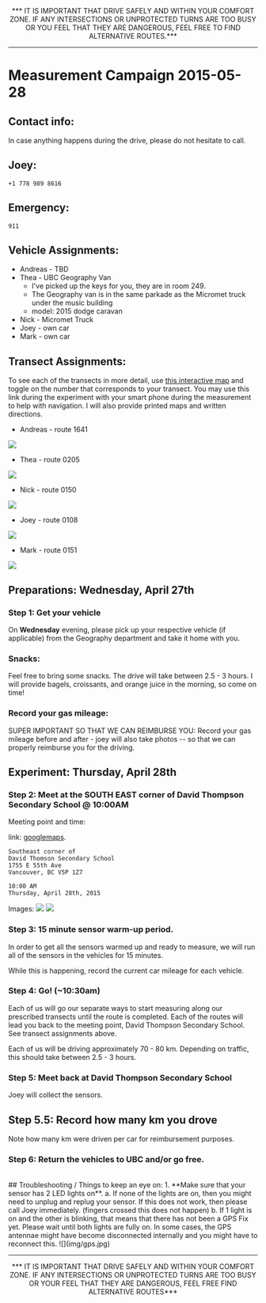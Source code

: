 <CENTER>
*** IT IS IMPORTANT THAT DRIVE SAFELY AND WITHIN YOUR COMFORT ZONE. IF ANY INTERSECTIONS OR UNPROTECTED TURNS ARE TOO BUSY OR YOU FEEL THAT THEY ARE DANGEROUS, FEEL FREE TO FIND ALTERNATIVE ROUTES.***
</CENTER>

***

# Measurement Campaign 2015-05-28

## Contact info:
In case anything happens during the drive, please do not hesitate to call.
## Joey: 
	+1 778 989 8616
	
## Emergency:
	911

## Vehicle Assignments:
* Andreas - TBD
* Thea - UBC Geography Van
	* I've picked up the keys for you, they are in room 249.
	* The Geography van is in the same parkade as the Micromet truck under the music building
	* model: 2015 dodge caravan
* Nick - Micromet Truck
* Joey - own car
* Mark - own car

## Transect Assignments:
To see each of the transects in more detail, use [this interactive map](http://joeyklee.github.io/ways/) and toggle on the number that corresponds to your transect. You may use this link during the experiment with your smart phone during the measurement to help with navigation. I will also provide printed maps and written directions.

* Andreas - route 1641

![](img/1641.png)

* Thea - route 0205

![](img/0205.png)

* Nick - route 0150

![](img/0150.png)

* Joey - route 0108

![](img/0108.png)

* Mark - route 0151

![](img/0151.png)


##  Preparations: Wednesday, April 27th

### Step 1: Get your vehicle
On **Wednesday** evening, please pick up your respective vehicle (if applicable) from the Geography department and take it home with you. 

### Snacks:
Feel free to bring some snacks. The drive will take between 2.5 - 3 hours. I will provide bagels, croissants, and orange juice in the morning, so come on time! 

### Record your gas mileage:
SUPER IMPORTANT SO THAT WE CAN REIMBURSE YOU: Record your gas mileage before and after - joey will also take photos -- so that we can properly reimburse you for the driving. 


##  Experiment: Thursday, April 28th
### Step 2: Meet at the SOUTH EAST corner of David Thompson Secondary School @ 10:00AM
Meeting point and time:

link: [googlemaps](https://www.google.ca/maps/place/David+Thompson+Secondary+School/@49.220862,-123.07058,15z/data=!4m2!3m1!1s0x0:0xc8367ae140cc277b). 
	
	Southeast corner of
	David Thomson Secondary School
	1755 E 55th Ave
	Vancouver, BC V5P 1Z7
	
	10:00 AM 
	Thursday, April 28th, 2015
	

Images:
![](img/meet1.png)
![](img/meet2.png)


### Step 3: 15 minute sensor warm-up period.
In order to get all the sensors warmed up and ready to measure, we will run all of the sensors in the vehicles for 15 minutes. 

While this is happening, record the current car mileage for each vehicle.

### Step 4: Go! (~10:30am)
Each of us will go our separate ways to start measuring along our prescribed transects until the route is completed. Each of the routes will lead you back to the meeting point, David Thompson Secondary School. See transect assignments above. 

Each of us will be driving approximately 70 - 80 km. Depending on traffic, this should take between 2.5 - 3 hours. 

### Step 5: Meet back at David Thompson Secondary School
Joey will collect the sensors. 

## Step 5.5: Record how many km you drove
Note how many km were driven per car for reimbursement purposes.

### Step 6: Return the vehicles to UBC and/or go free. 

<br>
## Troubleshooting / Things to keep an eye on:
1. **Make sure that your sensor has 2 LED lights on**.
	a. 	If none of the lights are on, then you might need to unplug and replug your sensor. If this does not work, then please call Joey immediately. (fingers crossed this does not happen)
	b.  If 1 light is on and the other is blinking, that means that there has not been a GPS Fix yet. Please wait until both lights are fully on. In some cases, the GPS antennae might have become disconnected internally and you might have to reconnect this. 
	![](img/gps.jpg)

***

<CENTER>
*** IT IS IMPORTANT THAT DRIVE SAFELY AND WITHIN YOUR COMFORT ZONE. IF ANY INTERSECTIONS OR UNPROTECTED TURNS ARE TOO BUSY OR YOUR FEEL THAT THEY ARE DANGEROUS, FEEL FREE FIND ALTERNATIVE ROUTES***
</CENTER>

